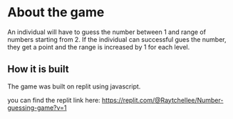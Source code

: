 # About the game

An individual will have to guess the number between 1 and range of numbers starting from 2. If the individual can successful gues the number, they get a point and the range is increased by 1 for each level.

## How it is built

The game was built on replit using javascript.

you can find the replit link here:
https://replit.com/@Raytchellee/Number-guessing-game?v=1
